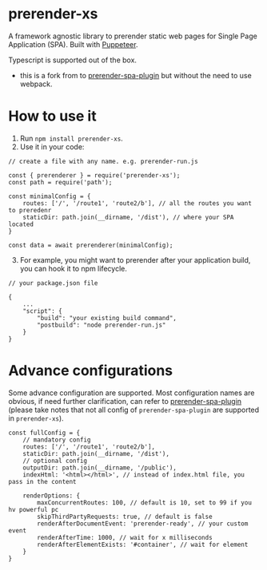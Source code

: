 # prerender-xs

A framework agnostic library to prerender static web pages for Single Page Application (SPA). Built with [Puppeteer](https://github.com/GoogleChrome/puppeteer).

Typescript is supported out of the box.

* this is a fork from to [prerender-spa-plugin](https://github.com/chrisvfritz/prerender-spa-plugin) but without the need to use webpack.

# How to use it
1. Run `npm install prerender-xs`.
2. Use it in your code:

```
// create a file with any name. e.g. prerender-run.js

const { prerenderer } = require('prerender-xs');
const path = require('path');

const minimalConfig = {
    routes: ['/', '/route1', 'route2/b'], // all the routes you want to preredenr
    staticDir: path.join(__dirname, '/dist'), // where your SPA located
}

const data = await prerenderer(minimalConfig);

```

3. For example, you might want to prerender after your application build, you can hook it to npm lifecycle.

```
// your package.json file

{
    ...
    "script": {
        "build": "your existing build command",
        "postbuild": "node prerender-run.js"
    }
}

```

# Advance configurations

Some advance configuration are supported. Most configuration names are obvious, if need further clarification, can refer to [prerender-spa-plugin](https://github.com/chrisvfritz/prerender-spa-plugin) (please take notes that not all config of `prerender-spa-plugin` are supported in `prerender-xs`).

```
const fullConfig = {
    // mandatory config
    routes: ['/', '/route1', 'route2/b'],
    staticDir: path.join(__dirname, '/dist'),
    // optional config
    outputDir: path.join(__dirname, '/public'),
    indexHtml: '<html></html>', // instead of index.html file, you pass in the content

    renderOptions: {
        maxConcurrentRoutes: 100, // default is 10, set to 99 if you hv powerful pc
        skipThirdPartyRequests: true, // default is false
        renderAfterDocumentEvent: 'prerender-ready', // your custom event
        renderAfterTime: 1000, // wait for x milliseconds 
        renderAfterElementExists: '#container', // wait for element
    }
}
```